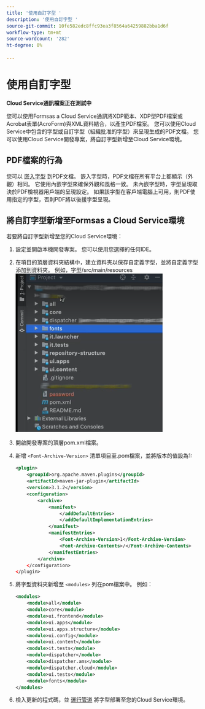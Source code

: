 ```yaml
---
title: '使用自訂字型 '
description: '使用自訂字型 '
source-git-commit: 10fe582edc8ffc93ea3f8564a64259882bba1d6f
workflow-type: tm+mt
source-wordcount: '282'
ht-degree: 0%

---
```



# 使用自訂字型

**Cloud Service通訊檔案正在測試中**

您可以使用Formsas a Cloud Service通訊將XDP範本、XDP型PDF檔案或Acrobat表單(AcroForm)與XML資料結合，以產生PDF檔案。 您可以使用Cloud Service中包含的字型或自訂字型（組織批准的字型）來呈現生成的PDF文檔。 您可以使用Cloud Service開發專案，將自訂字型新增至Cloud Service環境。

## PDF檔案的行為

您可以 [嵌入字型](https://adobedocs.github.io/experience-manager-forms-cloud-service-developer-reference/api/sync/#tag/PDFOutputOptions) 到PDF文檔。 嵌入字型時，PDF文檔在所有平台上都顯示（外觀）相同。 它使用內嵌字型來確保外觀和風格一致。 未內嵌字型時，字型呈現取決於PDF檢視器用戶端的呈現設定。 如果該字型在客戶端電腦上可用，則PDF使用指定的字型，否則PDF將以後援字型呈現。

## 將自訂字型新增至Formsas a Cloud Service環境

若要將自訂字型新增至您的Cloud Service環境：

1. 設定並開啟本機開發專案。 您可以使用您選擇的任何IDE。
1. 在項目的頂層資料夾結構中，建立資料夾以保存自定義字型，並將自定義字型添加到資料夾。 例如，字型/src/main/resources
   ![字型資料夾](assets/fonts.png)

1. 開啟開發專案的頂層pom.xml檔案。
1. 新增 `<Font-Archive-Version>` 清單項目至.pom檔案，並將版本的值設為1:

   ```xml
   <plugin>
       <groupId>org.apache.maven.plugins</groupId>
       <artifactId>maven-jar-plugin</artifactId>
       <version>3.1.2</version>
       <configuration>
           <archive>
               <manifest>
                   </addDefaultEntries>
                   </addDefaultImplementationEntries>
               </manifest>
               <manifestEntries>
                   <Font-Archive-Version>1</Font-Archive-Version>
                   <Font-Archive-Contents>/</Font-Archive-Contents>
               </manifestEntries> 
           </archive>
       </configuration>
   </plugin>
   ```

1. 將字型資料夾新增至 `<modules>` 列在pom檔案中。 例如：

   ```xml
   <modules>
       <module>all</module>
       <module>core</module>
       <module>ui.frontend</module>
       <module>ui.apps</module>
       <module>ui.apps.structure</module>
       <module>ui.config</module>
       <module>ui.content</module>
       <module>it.tests</module>
       <module>dispatcher</module>
       <module>dispatcher.ams</module>
       <module>dispatcher.cloud</module>
       <module>ui.tests</module>
       <module>fonts</module>
   </modules>
   ```

1. 檢入更新的程式碼，並 [運行管道](/help/implementing/cloud-manager/deploy-code.md) 將字型部署至您的Cloud Service環境。
